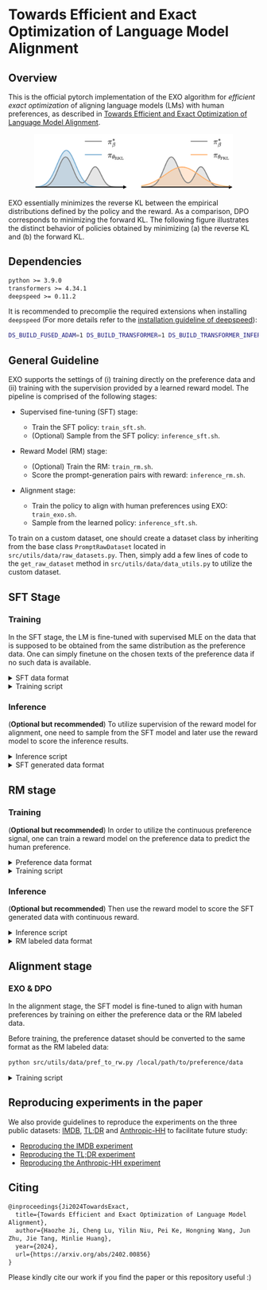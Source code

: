 # Towards Efficient and Exact Optimization of Language Model Alignment

## Overview

This is the official pytorch implementation of the EXO algorithm for *efficient exact optimization* of aligning language models (LMs) with human preferences, as described in [Towards Efficient and Exact Optimization of Language Model Alignment](https://arxiv.org/pdf/2402.00856.pdf). 

<div align="center">
  <img src="imgs/rkl_fkl.png" width="400px" />
</div>

EXO essentially minimizes the reverse KL between the empirical distributions defined by the policy and the reward. As a comparison, DPO corresponds to minimizing the forward KL. The following figure illustrates the distinct behavior of policies obtained by minimizing (a) the reverse KL and (b) the forward KL.

## Dependencies

```
python >= 3.9.0
transformers >= 4.34.1
deepspeed >= 0.11.2
```

It is recommended to precomplie the required extensions when installing `deepspeed` (For more details refer to the [installation guideline of deepspeed](https://www.deepspeed.ai/tutorials/advanced-install/)):

```bash
DS_BUILD_FUSED_ADAM=1 DS_BUILD_TRANSFORMER=1 DS_BUILD_TRANSFORMER_INFERENCE=1 pip install deepspeed 
```

## General Guideline

EXO supports the settings of (i) training directly on the preference data and (ii) training with the supervision provided by a learned reward model. The pipeline is comprised of the following stages:

- Supervised fine-tuning (SFT) stage: 
  - Train the SFT policy: `train_sft.sh`.
  - (Optional) Sample from the SFT policy: `inference_sft.sh`.

- Reward Model (RM) stage:
  - (Optional) Train the RM: `train_rm.sh`.
  - Score the prompt-generation pairs with reward: `inference_rm.sh`.

- Alignment stage:
  - Train the policy to align with human preferences using EXO: `train_exo.sh`.
  - Sample from the learned policy: `inference_sft.sh`.


To train on a custom dataset, one should create a dataset class by inheriting from the base class `PromptRawDataset` located in `src/utils/data/raw_datasets.py`. Then, simply add a few lines of code to the `get_raw_dataset` method in `src/utils/data/data_utils.py` to utilize the custom dataset.


## SFT Stage

### Training 
In the SFT stage, the LM is fine-tuned with supervised MLE on the data that is supposed to be obtained from the same distribution as the preference data. One can simply finetune on the chosen texts of the preference data if no such data is available.
<details>
<summary>
SFT data format
</summary>

```json
{
  "prompt": "prompt",
  "chosen": "chosen text"
}
```

</details>

<details>
<summary>
Training script
</summary>

```bash
# Any causal HuggingFace model (`AutoModelForCausalLM` class)
INIT_MODEL_NAME=custom-model
# local path to the checkpoint of the initial model
INIT_MODEL_PATH=/local/path/to/init/model
# type of the model
MODEL_TYPE=sft
# name of the sft data, default format: "name/sft", should be added to `src/utils/data/data_utils.py`
DATA_NAME=custom-data/sft
# local path to the sft data
DATA_PATH=/local/path/to/sft/data

bash exp/custom_exp/train_sft.sh $INIT_MODEL_NAME $INIT_MODEL_PATH $MODEL_TYPE $DATA_NAME $DATA_PATH
```
Other hyperparameters for training can be specified in `exp/custom_exp/train_sft.sh`. The SFT model will be saved in `models/custom-model_custom-data/sft`.


</details>

### Inference 

(**Optional but recommended**) To utilize supervision of the reward model for alignment, one need to sample from the SFT model and later use the reward model to score the inference results.
<details>
<summary>
Inference script
</summary>

```bash
# comma separated device ids
DEVICE_IDS=0,1,2,3
# data name and data path concatenated by colon
DATA_NAME_PATH=custom_data/sft:/local/path/to/sft/data
# local path to SFT model
MODEL_PATH=models/custom-model_custom-data/sft


# inference on train set
SPLIT=train
bash exp/custom_exp/inference_sft.sh $DEVICE_IDS $DATA_NAME_PATH $SPLIT $MODEL_PATH 

# inference on test set
SPLIT=test
bash exp/custom_exp/inference_sft.sh $DEVICE_IDS $DATA_NAME_PATH $SPLIT $MODEL_PATH 
```

Other hyperparameters for decoding can be specified in `exp/custom_exp/inference_sft.sh`. The inference results will be saved under the same root directory of the SFT data.
</details>


<details>
<summary>
SFT generated data format
</summary>

```json
{
  "prompt": "prompt",
  "completions": ["text A", "text B", ...]
}
```
</details>


## RM stage

### Training

(**Optional but recommended**) In order to utilize the continuous preference signal, one can train a reward model on the preference data to predict the human preference.


<details>
<summary>Preference data format</summary>

```json
{
  "prompt": "prompt",
  "chosen": "chosen text", 
  "rejected": "rejected text"
}
```
</details>


<details>
<summary>Training script</summary>

```bash
# Any HuggingFace model (`AutoModel` class), use the last position of the sequence for prediction
INIT_MODEL_NAME=custom-model
# local path to the checkpoint of the initial model
INIT_MODEL_PATH=/local/path/to/init/model
# type of the model
MODEL_TYPE=rm
# name of the preference data, default format: "name/pref", should be added to `src/utils/data/data_utils.py`
DATA_NAME=custom-data/pref
# local path to the pref data
DATA_PATH=/local/path/to/pref/data

bash exp/custom_exp/train_rm.sh $INIT_MODEL_NAME $INIT_MODEL_PATH $MODEL_TYPE $DATA_NAME $DATA_PATH
```

Other hyperparameters for training can be specified in `exp/custom_exp/train_rm.sh`. The SFT model will be saved in `models/custom-model_custom-data/rm`.

</details>

### Inference

(**Optional but recommended**) Then use the reward model to score the SFT generated data with continuous reward. 

<details>
<summary>
Inference script
</summary>

```bash
# comma separated device ids
DEVICE_IDS=0,1,2,3
# local path to the sft generated data
DATA_PATH=/local/path/to/sft/gen/data
# local path to the reward model
MODEL_PATH=models/custom-model_custom-data/rm

# inference on train set
SPLIT=train
bash exp/custom_exp/inference_rm.sh $DEVICE_IDS $DATA_NAME_PATH $SPLIT $MODEL_PATH 

# inference on test set
SPLIT=test
bash exp/custom_exp/inference_rm.sh $DEVICE_IDS $DATA_NAME_PATH $SPLIT $MODEL_PATH 
```

Other hyperparameters for inference can be specified in `exp/custom_exp/inference_rm.sh`. The inference results will be saved under the same root directory of the SFT data.

</details>

<details>
<summary>RM labeled data format</summary>

```json
{
  "prompt": "prompt",
  "completions": ["text A", "text B", ...],
  "rewards": [reward A, reward B, ...]
}
```
</details>


## Alignment stage

### EXO & DPO

In the alignment stage, the SFT model is fine-tuned to align with human preferences by training on either the preference data or the RM labeled data.

Before training, the preference dataset should be converted to the same format as the RM labeled data:
```bash
python src/utils/data/pref_to_rw.py /local/path/to/preference/data
```

<details>
<summary>Training script</summary>

To train the policy using the EXO algorithm, run the following commands:

```bash
# Any causal HuggingFace model (`AutoModelForCausalLM` class)
INIT_MODEL_NAME=custom-model
# local path to the SFT model
INIT_MODEL_PATH=/local/path/to/sft/model
# type of the model
MODEL_TYPE=align
# name of the reward data, default format: "name/rw", should be added to `src/utils/data/data_utils.py`
DATA_NAME=custom-data/rw
# local path to the reward data or preference data
DATA_PATH=/local/path/to/rw/data
# supported loss type: exo-pref / exo-rw / dpo-pref / dpo-rw
LOSS_TYPE="exo-pref"
# number of contrastive samples, should not be greater than the number of completion candidates in the dataset.
NUM_CONTRASTIVE=2


bash exp/custom_exp/train_exo.sh $INIT_MODEL_NAME $INIT_MODEL_PATH $MODEL_TYPE $DATA_NAME $DATA_PATH $LOSS_TYPE $NUM_CONTRASTIVE
```

Other hyperparameters for training can be specified in `exp/custom_exp/train_exo.sh`. 

To train the policy using the DPO algorithm, simply change the `LOSS_TYPE` to either `dpo-pref` or `dpo-rw`.

</details>


## Reproducing experiments in the paper

We also provide guidelines to reproduce the experiments on the three public datasets: [IMDB](https://ai.stanford.edu/~amaas/data/sentiment/), [TL;DR](https://huggingface.co/datasets/openai/summarize_from_feedback) and [Anthropic-HH](https://huggingface.co/datasets/Anthropic/hh-rlhf) to facilitate future study:
- [Reproducing the IMDB experiment](exp/imdb_exp/README.md)
- [Reproducing the TL;DR experiment](exp/tldr_exp/README.md)
- [Reproducing the Anthropic-HH experiment](exp/hh_exp/README.md)

## Citing

```
@inproceedings{Ji2024TowardsExact,
  title={Towards Efficient and Exact Optimization of Language Model Alignment},
  author={Haozhe Ji, Cheng Lu, Yilin Niu, Pei Ke, Hongning Wang, Jun Zhu, Jie Tang, Minlie Huang},
  year={2024},
  url={https://arxiv.org/abs/2402.00856}
}
```

Please kindly cite our work if you find the paper or this repository useful :)

